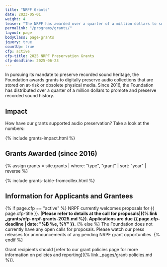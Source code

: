 ```yaml
---
title: "NRPF Grants"
date: 2023-05-01
weight: 4
teaser: "The NRPF has awarded over a quarter of a million dollars to support the digitization and stewardship of at-risk audio collections."
permalink: "/programs/grants/"
layout: page
bodyClass: page-grants
jquery: true
countUp: true
cfp: active
cfp-title: 2025 NRPF Preservation Grants
cfp-deadline: 2025-06-23
---
```


In pursuing its mandate to preserve recorded sound heritage, the Foundation
awards grants to digitally preserve audio collections
that are stored on at-risk or obsolete physical media.
Since 2016, the Foundation has distributed over a quarter of a million dollars
to promote and preserve recorded sound history.

## Impact

How have our grants supported audio preservation? Take a look at the numbers:

{% include grants-impact.html %}

## Grants Awarded (since 2016)

{% assign grants = site.grants | where: "type", "grant" | sort: "year" | reverse %}

{% include grants-table-fromcollex.html %}

## Information for Applicants and Grantees

{% if page.cfp == "active" %}
NRPF currently welcomes proposals for {{ page.cfp-title }}. **[Please refer to details at the call for proposals]({% link _grants/cfp-nrpf-grants-2025.md %}). Applications are due {{ page.cfp-deadline | date: "%B %e, %Y" }}.**
{% else %}
The Foundation does not currently have any open calls for proposals.
Please watch our press releases for annnouncements of any pending NRPF grant opportunities.
{% endif %}

Grant recipients should [refer to our grant policies page for more information on policies and reporting]({% link _pages/grant-policies.md %}).
